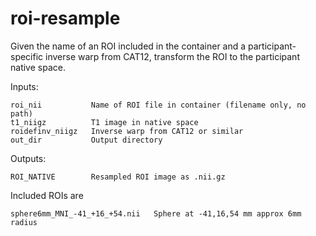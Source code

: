 # roi-resample

Given the name of an ROI included in the container and a participant-specific inverse warp from CAT12, transform the ROI to the participant native space.

Inputs:

    roi_nii           Name of ROI file in container (filename only, no path)
    t1_niigz          T1 image in native space
    roidefinv_niigz   Inverse warp from CAT12 or similar
    out_dir           Output directory

Outputs:

    ROI_NATIVE        Resampled ROI image as .nii.gz

Included ROIs are

    sphere6mm_MNI_-41_+16_+54.nii   Sphere at -41,16,54 mm approx 6mm radius


